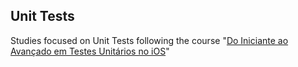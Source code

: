 ## Unit Tests

Studies focused on Unit Tests following the course "[Do Iniciante ao Avançado em Testes Unitários no iOS](https://www.udemy.com/course/do-iniciante-ao-avancado-em-testes-unitarios-no-ios/learn/lecture/20540000#overview)"
